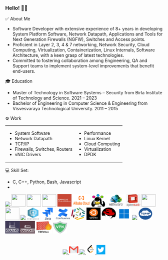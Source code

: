 ### Hello! 🙏🏽

✅ About Me
- Software Developer with extensive experience of 8+ years in developing System Platform Software, Network Datapath, Applications and Tools for Next Generation Firewalls (NGFW), Switches and Access points.
- Proficient in Layer 2, 3, 4 & 7 networking, Network Security, Cloud Computing, Virtualization, Containerization, Linux Internals, Software Architecture, with a keen grasp of latest technologies.
- Committed to fostering collaboration among Engineering, QA and Support teams to implement system-level improvements that benefit end-users.

🎓 Education
- Master of Technology in Software Systems – Security from Birla Institute of Technology and Science. 2021 – 2023
- Bachelor of Engineering in Computer Science & Engineering from Visvesvaraya Technological University. 2011 – 2015

⚙️ Work
<table> <tr> 
<td>

- System Software
- Network Datapath
- TCP/IP
- Firewalls, Switches, Routers
- vNIC Drivers
</td>
<td>

- Performance
- Linux Kernel
- Cloud Computing
- Virtualization
- DPDK
</td> </tr> </table>


💻 Skill Set:

- C, C++, Python, Bash, Javascript
- 

<img src="https://skillicons.dev/icons?i=c,cpp,python,bash,javascript" />

<img src="https://skillicons.dev/icons?i=aws" height="40px" width="45px"/>
<img src="https://skillicons.dev/icons?i=azure" height="40px" width="45px"/>
<img src="https://skillicons.dev/icons?i=gcp" height="40px" width="45px"/>
<img src="ICON/oci.jpg" height="40px" width="45px"/>
<img src="ICON/alibaba.png" height="40px" width="55px"/>
<img src="ICON/kvm.png" height="40px" width="45px"/>
<img src="ICON/vmware.png" height="40px" width="60px"/>
<img src="ICON/openstack.png" height="40px" width="45px"/>
<img src="https://skillicons.dev/icons?i=docker" height="40px" width="45px"/>
<img src="https://skillicons.dev/icons?i=kubernetes" height="40px" width="45px"/>

<img src="https://skillicons.dev/icons?i=git" />
<img src="ICON/perforce.png" height="40px" width="40px"/>
<img src="ICON/jira.jpeg" height="40px" width="45px"/>
<img src="ICON/confluence.jpeg" height="40px" width="45px"/>
<img src="ICON/targetprocess.png" height="40px" width="45px"/>
<img src="ICON/ubuntu.png" height="40px" width="45px"/>
<img src="ICON/redhat.svg" height="40px" width="45px"/>
<img src="ICON/windows.jpg" height="40px" width="45px"/>
<img src="https://skillicons.dev/icons?i=vscode,vim" />

<img src="ICON/tcp.png" height="40px" width="45px"/>
<img src="ICON/rs.jpg" height="40px" width="95px"/>
<img src="ICON/firewall.jpg" height="40px" width="50px"/>
<img src="ICON/vpn.png" height="40px" width="45px"/>

<br />
<br />
<br />


<div align="center">

<a href="https://www.linkedin.com/in/ravikumark815">
<img src="https://skillicons.dev/icons?i=linkedin" height="30px"/>
</a>
<a href="mailto:ravikumark815@gmail.com">
<img src="ICON/gmail.png" height="30px"/>
</a>
<a href="https://github.com/ravikumark815">
<img src="https://skillicons.dev/icons?i=github" height="30px"/>
</a>
<a href="https://leetcode.com/ravikumark815/">
<img src="ICON/leetcode.png" height="30px"/>
</a>
<a href="https://twitter.com/ravikumark815">
<img src="ICON/twitter.png" height="30px"/>
</a>

</div>